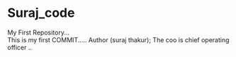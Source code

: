 # Suraj_code
My First Repository...
<br>
This is my first COMMIT.....
Author (suraj thakur);
The coo is chief operating officer ..
